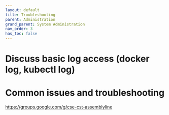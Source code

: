 ```yaml
---
layout: default
title: Troubleshooting
parent: Administration
grand_parent: System Administration
nav_order: 3
has_toc: false
---
```


# Discuss basic log access (docker log, kubectl log)

# Common issues and troubleshooting

https://groups.google.com/g/cse-cst-assemblyline